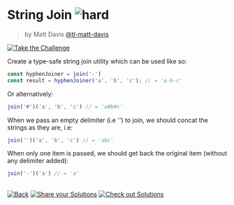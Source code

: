 <!--info-header-start--><h1>String Join <img src="https://img.shields.io/badge/-hard-de3d37" alt="hard"/> </h1><blockquote><p>by Matt Davis <a href="https://github.com/tl-matt-davis" target="_blank">@tl-matt-davis</a></p></blockquote><p><a href="https://tsch.js.org/847/play" target="_blank"><img src="https://img.shields.io/badge/-Take%20the%20Challenge-3178c6?logo=typescript&logoColor=white" alt="Take the Challenge"/></a> </p><!--info-header-end-->

Create a type-safe string join utility which can be used like so:

```ts
const hyphenJoiner = join('-')
const result = hyphenJoiner('a', 'b', 'c'); // = 'a-b-c'
```

Or alternatively:

```ts
join('#')('a', 'b', 'c') // = 'a#b#c'
```

When we pass an empty delimiter (i.e '') to join, we should concat the strings as they are, i.e:

```ts
join('')('a', 'b', 'c') // = 'abc'
```

When only one item is passed, we should get back the original item (without any delimiter added):

```ts
join('-')('a') // = 'a'
```

<!--info-footer-start--><br><a href="../../README.md" target="_blank"><img src="https://img.shields.io/badge/-Back-grey" alt="Back"/></a> <a href="https://tsch.js.org/847/answer" target="_blank"><img src="https://img.shields.io/badge/-Share%20your%20Solutions-teal" alt="Share your Solutions"/></a> <a href="https://tsch.js.org/847/solutions" target="_blank"><img src="https://img.shields.io/badge/-Check%20out%20Solutions-de5a77?logo=awesome-lists&logoColor=white" alt="Check out Solutions"/></a> <!--info-footer-end-->